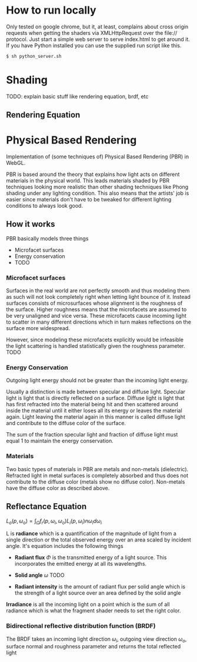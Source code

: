 # How to run locally
Only tested on google chrome, but it, at least, complains about cross origin requests when getting the shaders via XMLHttpRequest over the file:// protocol. Just start a simple web server to serve index.html to get around it. If you have Python installed you can use the supplied run script like this.
```bash
$ sh python_server.sh
```

# Shading
TODO: explain basic stuff like rendering equation, brdf, etc

## Rendering Equation


# Physical Based Rendering
Implementation of (some techniques of) Physical Based Rendering (PBR) in WebGL.

PBR is based around the theory that explains how light acts on different materials in the physical world. This leads materials shaded by PBR techniques looking more realistic than other shading techniques like Phong shading under any lighting condition. This also means that the artists' job is easier since materials don't have to be tweaked for different lighting conditions to always look good.

## How it works
PBR basically models three things
* Microfacet surfaces
* Energy conservation
* TODO

### Microfacet surfaces
Surfaces in the real world are not perfectly smooth and thus modeling them as such will not look completely right when letting light bounce of it. Instead surfaces consists of microsurfaces whose alignment is the roughness of the surface. Higher roughness means that the microfacets are assumed to be very unaligned and vice versa. These microfacets cause incoming light to scatter in many different directions which in turn makes reflections on the surface more widespread.

However, since modeling these microfacets explicitly would be infeasible the light scattering is handled statistically given the roughness parameter. TODO

### Energy Conservation
Outgoing light energy should not be greater than the incoming light energy.

Usually a distinction is made between specular and diffuse light. Specular light is light that is directly reflected on a surface. Diffuse light is light that has first refracted into the material being hit and then scattered around inside the material until it either loses all its energy or leaves the material again. Light leaving the material again in this manner is called diffuse light and contribute to the diffuse color of the surface.

The sum of the fraction specular light and fraction of diffuse light must equal 1 to maintain the energy conservation.

### Materials
Two basic types of materials in PBR are metals and non-metals (dielectric). Refracted light in metal surfaces is completely absorbed and thus does not contribute to the diffuse color (metals show no diffuse color). Non-metals have the diffuse color as described above.

## Reflectance Equation
$L_o(p, \omega_o) = \int_\Omega f_r(p, \omega_i, \omega_o) L_i(p, \omega_i) n \omega_i d\omega_i$

L is **radiance** which is a quantification of the magnitude of light from a single direction or the total observed energy over an area scaled by incident angle. It's equation includes the following things

* **Radiant flux** $\Phi$ is the transmitted energy of a light source. This incorporates the emitted energy at all its wavelengths.

* **Solid angle** $\omega$ TODO

* **Radiant intensity** is the amount of radiant flux per solid angle which is the strength of a light source over an area defined by the solid angle

**Irradiance** is all the incoming light on a point which is the sum of all radiance which is what the fragment shader needs to set the right color.

### Bidirectional reflective distribution function (BRDF)
The BRDF takes an incoming light direction $\omega_i$, outgoing view direction $\omega_o$, surface normal and roughness parameter and returns the total reflected light
